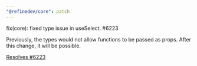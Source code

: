 ```yaml
---
"@refinedev/core": patch
---
```


fix(core): fixed type issue in useSelect. #6223

Previously, the types would not allow functions to be passed as props. After this change, it will be possible.

[Resolves #6223](https://github.com/refinedev/refine/issues/6223)
